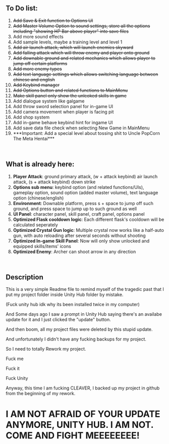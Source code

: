 <h2>To Do list:</h2>
<ol>
<s><li>Add Save & Exit function to Options UI</li></s>
<s><li>Add Master Volume Option to sound settings, store all the options including "showing HP Bar above player" into save files</li></s>
<li>Add more sound effects</li>
<li>Add sample levels, maybe a training level and level 1</li>
<s><li>Add air launch attack, which will launch enemies skyward</li></s>
<s><li>Add falling attack which will throw enemy and player onto ground</li></s>
<s><li>Add downable ground and related mechanics which allows player to jump off certain platforms</li></s>
<s><li>Add more enemy types</li></s>
<s><li>Add text language settings which allows switching language between chinese and english</li></s>
<s><li>Add Keybind manager</li></s>
<s><li>Add Options button and related functions to MainMenu</li></s>
<s><li>Make skill panel only show the unlcoked skills in game</li></s>
<li>Add dialogue system like galgame</li>
<li>Add throw sword selection panel for in-game UI</li>
<li>Add camera movement when player is facing pit</li>
<li>Add shop system</li>
<li>Add in-game behave keybind hint for ingame UI</li>
<li>Add save data file check when selecting New Game in MainMenu</li>
<li>***Important: Add a special level about tossing shit to Uncle PopCorn The Meta Hentai***</li>
</ol>

<br>
<h2>What is already here:</h2>
<ol>
  <li><b>Player Attack</b>: ground primary attack, (w + attack keybind) air launch attack, (s + attack keybind) down strike</li>
  <li><b>Options sub menu</b>: keybind option (and related functions/UIs), gameplay option, sound option (added master volume), text language option (chinese/english)</li>
  <li><b>Environment</b>: Downable platform, press s + space to jump off such ground, and press space to jump up to such ground as well</li>
  <li><b>UI Panel</b>: character panel, skill panel, craft panel, options panel</li>
  <li><b>Optimized Flask cooldown logic</b>: Each different flask's cooldown will be calculated seperately</li>
  <li><b>Optimized Crystal Gun logic</b>: Multiple crystal now works like a half-auto gun, with auto reloading after several seconds without shooting</li>
  <li><b>Optimized In-game Skill Panel</b>: Now will only show unlocked and equipped skills/items' icons</li>
  <li><b>Optimized Enemy</b>: Archer can shoot arrow in any direction</li>
</ol>

<br>
<h2>Description</h2>
<p>This is a very simple Readme file to remind myself of the tragedic past that I put my project folder inside Unity Hub folder by mistake.</p>
<p>(Fuck unity hub idk why its been installed twice in my computer)</p>
<p>And Some days ago I saw a prompt in Unity Hub saying there's an availabe update for it and I just clicked the "update" button.</p>
<p>And then boom, all my project files were deleted by this stupid update.</p>
<p>And unfortunately I didn't have any fucking backups for my project.</p>
<p>So I need to totally Rework my project.</p>
<p>Fuck me</p>
<p>Fuck it</p>
<p>Fuck Unity</p>

<p>Anyway, this time I am fucking CLEAVER, I backed up my project in github from the beginning of my rework.</p>
<h1>I AM NOT AFRAID OF YOUR UPDATE ANYMORE, UNITY HUB. I AM NOT. COME AND FIGHT MEEEEEEEE!</h1>
